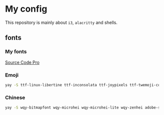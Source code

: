# My config
This repository is mainly about `i3`, `alacritty` and shells.
## fonts

### My fonts
[Source Code Pro](https://github.com/ryanoasis/nerd-fonts/releases)

### Emoji

```sh
yay -S ttf-linux-libertine ttf-inconsolata ttf-joypixels ttf-twemoji-color noto-fonts-emoji ttf-liberation ttf-droid
```

### Chinese

```sh
yay -S wqy-bitmapfont wqy-microhei wqy-microhei-lite wqy-zenhei adobe-source-han-mono-cn-fonts adobe-source-han-sans-cn-fonts adobe-source-han-
```
